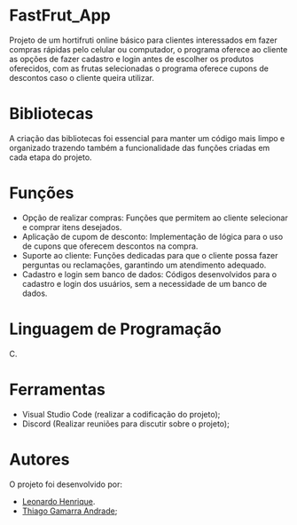 # FastFrut_App

Projeto de um hortifruti online básico para clientes interessados em fazer compras rápidas pelo celular ou computador, o programa oferece ao cliente as opções de fazer cadastro e login antes de escolher os produtos oferecidos, com as frutas selecionadas o programa oferece cupons de descontos caso o cliente queira utilizar.

# Bibliotecas

A criação das bibliotecas foi essencial para manter um código mais limpo e organizado trazendo também a funcionalidade das funções criadas em cada etapa do projeto.

# Funções

- Opção de realizar compras: Funções que permitem ao cliente selecionar e comprar itens desejados.
- Aplicação de cupom de desconto: Implementação de lógica para o uso de cupons que oferecem descontos na compra.
- Suporte ao cliente: Funções dedicadas para que o cliente possa fazer perguntas ou reclamações, garantindo um atendimento adequado.
- Cadastro e login sem banco de dados: Códigos desenvolvidos para o cadastro e login dos usuários, sem a necessidade de um banco de dados.

# Linguagem de Programação

C.

# Ferramentas

- Visual Studio Code (realizar a codificação do projeto);
- Discord (Realizar reuniões para discutir sobre o projeto);

# Autores

O projeto foi desenvolvido por:

- [Leonardo Henrique](https://github.com/uleohb).
- [Thiago Gamarra Andrade](https://github.com/69Faker);
